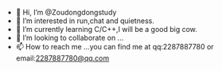 - 👋 Hi, I’m @Zoudongdongstudy
- 👀 I’m interested in run,chat and quietness.
- 🌱 I’m currently learning C/C++,I will be a good big cow.
- 💞️ I’m looking to collaborate on ...
- 📫 How to reach me ...you can find me at qq:2287887780 or email:2287887780@qq.com

<!---
Zoudongdongstudy/Zoudongdongstudy is a ✨ special ✨ repository because its `README.md` (this file) appears on your GitHub profile.
You can click the Preview link to take a look at your changes.
--->
